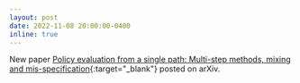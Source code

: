 ```yaml
---
layout: post
date: 2022-11-08 20:00:00-0400
inline: true
---
```


New paper [Policy evaluation from a single path: Multi-step methods, mixing and mis-specification](https://arxiv.org/abs/2211.03899){:target="\_blank"} posted on arXiv.

